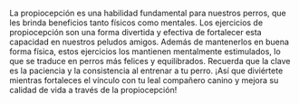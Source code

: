 La propiocepción es una habilidad fundamental para nuestros
perros, que les brinda beneficios tanto físicos como mentales.
Los ejercicios de propiocepción son una forma divertida y
efectiva de fortalecer esta capacidad en nuestros peludos
amigos. Además de mantenerlos en buena forma física, estos
ejercicios los mantienen mentalmente estimulados, lo que se
traduce en perros más felices y equilibrados. Recuerda que la
clave es la paciencia y la consistencia al entrenar a tu perro.
¡Así que diviértete mientras fortaleces el vínculo con tu leal
compañero canino y mejora su calidad de vida a través de la
propiocepción!
